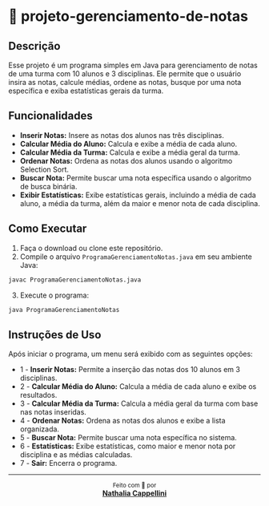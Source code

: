 # 📑 projeto-gerenciamento-de-notas

## Descrição

Esse projeto é um programa simples em Java para gerenciamento de notas de uma turma com 10 alunos e 3 disciplinas. Ele permite que o usuário insira as notas, calcule médias, ordene as notas, busque por uma nota específica e exiba estatísticas gerais da turma.

## Funcionalidades

- **Inserir Notas:** Insere as notas dos alunos nas três disciplinas. 
- **Calcular Média do Aluno:** Calcula e exibe a média de cada aluno. 
- **Calcular Média da Turma:** Calcula e exibe a média geral da turma. 
- **Ordenar Notas:** Ordena as notas dos alunos usando o algoritmo Selection Sort. 
- **Buscar Nota:** Permite buscar uma nota específica usando o algoritmo de busca binária. 
- **Exibir Estatísticas:** Exibe estatísticas gerais, incluindo a média de cada aluno, a média da turma, além da maior e menor nota de cada disciplina. 

## Como Executar

1. Faça o download ou clone este repositório.
2. Compile o arquivo `ProgramaGerenciamentoNotas.java` em seu ambiente Java:

```bash
javac ProgramaGerenciamentoNotas.java
```

3. Execute o programa:

```bash
java ProgramaGerenciamentoNotas
```

## Instruções de Uso

Após iniciar o programa, um menu será exibido com as seguintes opções:

- 1 - **Inserir Notas:** Permite a inserção das notas dos 10 alunos em 3 disciplinas.
- 2 - **Calcular Média do Aluno:** Calcula a média de cada aluno e exibe os resultados.
- 3 - **Calcular Média da Turma:** Calcula a média geral da turma com base nas notas inseridas.
- 4 - **Ordenar Notas:** Ordena as notas dos alunos e exibe a lista organizada.
- 5 - **Buscar Nota:** Permite buscar uma nota específica no sistema.
- 6 - **Estatísticas:** Exibe estatísticas, como maior e menor nota por disciplina e as médias calculadas.
- 7 - **Sair:** Encerra o programa.

---

<div align="center">
  <sub>Feito com 🩷 por</sub><br>
  <strong><a href="https://github.com/nathaliacappellini" target="_blank">Nathalia Cappellini</a></strong><br>
</div>

